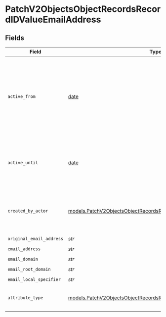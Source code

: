 # PatchV2ObjectsObjectRecordsRecordIDValueEmailAddress


## Fields

| Field                                                                                                                                            | Type                                                                                                                                             | Required                                                                                                                                         | Description                                                                                                                                      | Example                                                                                                                                          |
| ------------------------------------------------------------------------------------------------------------------------------------------------ | ------------------------------------------------------------------------------------------------------------------------------------------------ | ------------------------------------------------------------------------------------------------------------------------------------------------ | ------------------------------------------------------------------------------------------------------------------------------------------------ | ------------------------------------------------------------------------------------------------------------------------------------------------ |
| `active_from`                                                                                                                                    | [date](https://docs.python.org/3/library/datetime.html#date-objects)                                                                             | :heavy_check_mark:                                                                                                                               | The point in time at which this value was made "active". `active_from` can be considered roughly analogous to `created_at`.                      | 2023-01-01T15:00:00.000000000Z                                                                                                                   |
| `active_until`                                                                                                                                   | [date](https://docs.python.org/3/library/datetime.html#date-objects)                                                                             | :heavy_check_mark:                                                                                                                               | The point in time at which this value was deactivated. If `null`, the value is active.                                                           | 2023-01-01T15:00:00.000000000Z                                                                                                                   |
| `created_by_actor`                                                                                                                               | [models.PatchV2ObjectsObjectRecordsRecordIDCreatedByActor6](../models/patchv2objectsobjectrecordsrecordidcreatedbyactor6.md)                     | :heavy_check_mark:                                                                                                                               | The actor that created this value.                                                                                                               | {<br/>"type": "workspace-member",<br/>"id": "50cf242c-7fa3-4cad-87d0-75b1af71c57b"<br/>}                                                         |
| `original_email_address`                                                                                                                         | *str*                                                                                                                                            | :heavy_check_mark:                                                                                                                               | N/A                                                                                                                                              | alice@app.attio.com                                                                                                                              |
| `email_address`                                                                                                                                  | *str*                                                                                                                                            | :heavy_check_mark:                                                                                                                               | N/A                                                                                                                                              | alice@app.attio.com                                                                                                                              |
| `email_domain`                                                                                                                                   | *str*                                                                                                                                            | :heavy_check_mark:                                                                                                                               | N/A                                                                                                                                              | app.attio.com                                                                                                                                    |
| `email_root_domain`                                                                                                                              | *str*                                                                                                                                            | :heavy_check_mark:                                                                                                                               | N/A                                                                                                                                              | attio.com                                                                                                                                        |
| `email_local_specifier`                                                                                                                          | *str*                                                                                                                                            | :heavy_check_mark:                                                                                                                               | N/A                                                                                                                                              | alice                                                                                                                                            |
| `attribute_type`                                                                                                                                 | [models.PatchV2ObjectsObjectRecordsRecordIDAttributeTypeEmailAddress](../models/patchv2objectsobjectrecordsrecordidattributetypeemailaddress.md) | :heavy_check_mark:                                                                                                                               | The attribute type of the value.                                                                                                                 | email-address                                                                                                                                    |